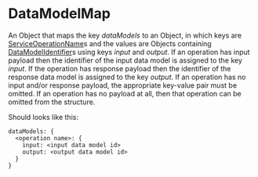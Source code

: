 # DataModelMap

An Object that maps the key _dataModels_ to an Object, in which keys are [ServiceOperationName](../primitives.md#serviceoperationname)s and the values are Objects containing [DataModelIdentifier](../primitives.md#datamodelidentifier)s using keys _input_ and _output_. If an operation has input payload then the identifier of the input data model is assigned to the key _input_. If the operation has response payload then the identifier of the response data model is assigned to the key _output_. If an operation has no input and/or response payload, the appropriate key-value pair must be omitted. If an operation has no payload at all, then that operation can be omitted from the structure.

Should looks like this:

```
dataModels: {
  <operation name>: {
    input: <input data model id>
    output: <output data model id>
  }
}
```
